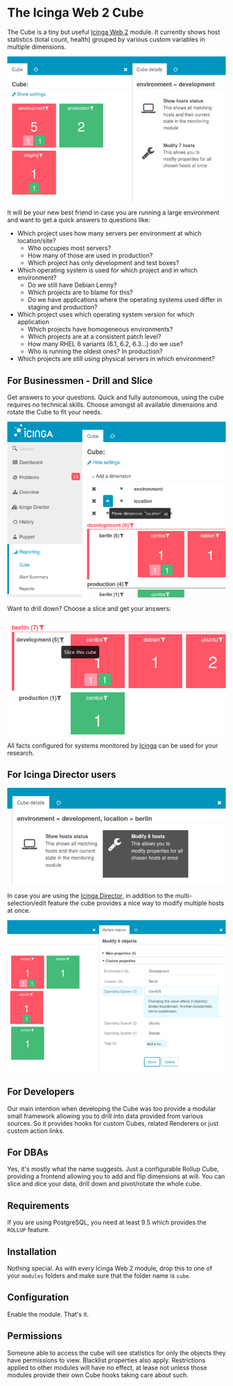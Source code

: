 The Icinga Web 2 Cube
=====================

The Cube is a tiny but useful [Icinga Web 2](https://github.com/Icinga/icingaweb2)
module. It currently shows host statistics (total count, health) grouped by
various custom variables in multiple dimensions.

![Cube - Overview](doc/img/cube_simple.png)

It will be your new best friend in case you are running a large environment and
want to get a quick answers to questions like:

* Which project uses how many servers per environment at which location/site?
  * Who occupies most servers?
  * How many of those are used in production?
  * Which project has only development and test boxes? 
* Which operating system is used for which project and in which environment?
  * Do we still have Debian Lenny?
  * Which projects are to blame for this?
  * Do we have applications where the operating systems used differ in staging
    and production? 
* Which project uses which operating system version for which application
  * Which projects have homogeneous environments?
  * Which projects are at a consistent patch level?
  * How many RHEL 6 variants (6.1, 6.2, 6.3...) do we use?
  * Who is running the oldest ones? In production?
* Which projects are still using physical servers in which environment?

For Businessmen - Drill and Slice
---------------------------------

Get answers to your questions. Quick and fully autonomous, using the cube
requires no technical skills. Choose amongst all available dimensions and rotate
the Cube to fit your needs.

![Cube - Configure Dimensions](doc/img/cube_move-up.png)

Want to drill down? Choose a slice and get your
 answers:

![Cube - Configure Dimensions](doc/img/cube_slice.png)

All facts configured for systems monitored by [Icinga](https://www.icinga.com/)
 can be used for your research.

For Icinga Director users
-------------------------

![Cube - Action Links](doc/img/cube_action-links.png)

In case you are using the [Icinga Director](https://github.com/Icinga/icingaweb2-module-director),
in addition to the multi-selection/edit feature the cube provides a nice way to
modify multiple hosts at once.

![Cube - Director multi-edit](doc/img/cube_director.png)

For Developers
--------------

Our main intention when developing the Cube was too provide a modular small
framework allowing you to drill into data provided from various sources. So it
provides hooks for custom Cubes, related Renderers or just custom action links.

For DBAs
--------

Yes, it's mostly what the name suggests. Just a configurable Rollup Cube,
providing a frontend allowing you to add and flip dimensions at will. You
can slice and dice your data, drill down and pivot/rotate the whole cube.

Requirements
------------

If you are using PostgreSQL, you need at least 9.5 which provides the `ROLLUP`
feature.

Installation
------------

Nothing special. As with every Icinga Web 2 module, drop this to one of your
`modules` folders and make sure that the folder name is `cube`.

Configuration
-------------

Enable the module. That's it.

Permissions
-----------

Someone able to access the cube will see statistics for only the objects they have permissions to view. Blacklist properties also apply.
Restrictions applied to other modules will have no effect, at lease
not unless those modules provide their own Cube hooks taking care about such.

